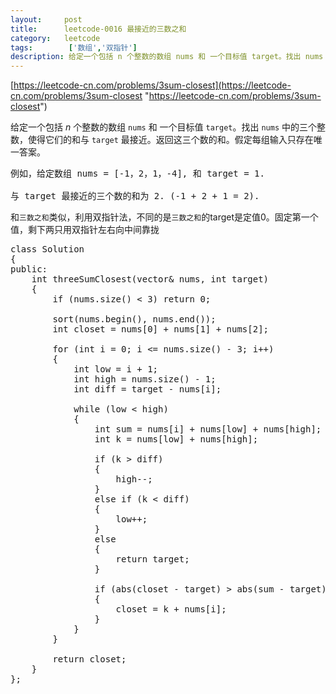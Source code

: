 ```yaml
---
layout:     post
title:      leetcode-0016 最接近的三数之和
category:   leetcode
tags:        ['数组','双指针']
description: 给定一个包括 n 个整数的数组 nums 和 一个目标值 target。找出 nums 中的三个整数，使得它们的和与 target 最接近。返回这三个数的和。假定每组输入只存在唯一答案。
---
```

[https://leetcode-cn.com/problems/3sum-closest](https://leetcode-cn.com/problems/3sum-closest "https://leetcode-cn.com/problems/3sum-closest")

<div class="notranslate"><p>给定一个包括&nbsp;<em>n</em> 个整数的数组&nbsp;<code>nums</code><em>&nbsp;</em>和 一个目标值&nbsp;<code>target</code>。找出&nbsp;<code>nums</code><em>&nbsp;</em>中的三个整数，使得它们的和与&nbsp;<code>target</code>&nbsp;最接近。返回这三个数的和。假定每组输入只存在唯一答案。</p>

<pre>例如，给定数组 nums = [-1，2，1，-4], 和 target = 1.

与 target 最接近的三个数的和为 2. (-1 + 2 + 1 = 2).
</pre>
</div>

和`三数之和`类似，利用双指针法，不同的是`三数之和`的target是定值0。固定第一个值，剩下两只用双指针左右向中间靠拢

<pre>
class Solution
{
public:
    int threeSumClosest(vector<int>& nums, int target)
    {
        if (nums.size() < 3) return 0;

        sort(nums.begin(), nums.end());
        int closet = nums[0] + nums[1] + nums[2];

        for (int i = 0; i <= nums.size() - 3; i++)
        {
            int low = i + 1;
            int high = nums.size() - 1;
            int diff = target - nums[i];
            
            while (low < high)
            {
                int sum = nums[i] + nums[low] + nums[high];
                int k = nums[low] + nums[high];

                if (k > diff)
                {
                    high--;
                }
                else if (k < diff)
                {
                    low++;
                }
                else
                {
                    return target;
                }

                if (abs(closet - target) > abs(sum - target))
                {
                    closet = k + nums[i];
                }
            }
        }

        return closet;
    }
};
</pre>